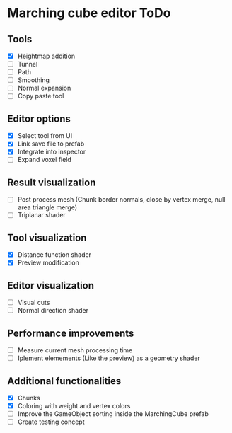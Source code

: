 # Marching cube editor ToDo

## Tools
- [x] Heightmap addition
- [ ] Tunnel
- [ ] Path
- [ ] Smoothing
- [ ] Normal expansion
- [ ] Copy paste tool

## Editor options
- [x] Select tool from UI
- [x] Link save file to prefab
- [x] Integrate into inspector
- [ ] Expand voxel field

## Result visualization
- [ ] Post process mesh (Chunk border normals, close by vertex merge, null area triangle merge)
- [ ] Triplanar shader

## Tool visualization
- [x] Distance function shader
- [x] Preview modification

## Editor visualization
- [ ] Visual cuts
- [ ] Normal direction shader

## Performance improvements
- [ ] Measure current mesh processing time
- [ ] Iplement elemements (Like the preview) as a geometry shader

## Additional functionalities
- [x] Chunks
- [x] Coloring with weight and vertex colors
- [ ] Improve the GameObject sorting inside the MarchingCube prefab
- [ ] Create testing concept
